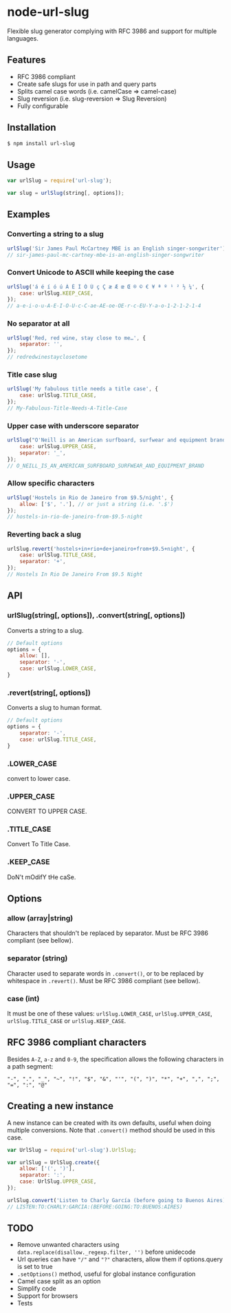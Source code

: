 # node-url-slug

Flexible slug generator complying with RFC 3986 and support for multiple languages.

## Features

- RFC 3986 compliant
- Create safe slugs for use in path and query parts
- Splits camel case words (i.e. camelCase => camel-case)
- Slug reversion (i.e. slug-reversion => Slug Reversion)
- Fully configurable

## Installation

```bash
$ npm install url-slug
```

## Usage

```js
var urlSlug = require('url-slug');

var slug = urlSlug(string[, options]);
```

## Examples

### Converting a string to a slug

```js
urlSlug('Sir James Paul McCartney MBE is an English singer-songwriter');
// sir-james-paul-mc-cartney-mbe-is-an-english-singer-songwriter
```

### Convert Unicode to ASCII while keeping the case

```js
urlSlug('á é í ó ú Á É Í Ó Ú ç Ç æ Æ œ Œ ® © € ¥ ª º ¹ ² ½ ¼', {
    case: urlSlug.KEEP_CASE,
});
// a-e-i-o-u-A-E-I-O-U-c-C-ae-AE-oe-OE-r-c-EU-Y-a-o-1-2-1-2-1-4
```

### No separator at all

```js
urlSlug('Red, red wine, stay close to me…', {
    separator: '',
});
// redredwinestayclosetome
```

### Title case slug

```js
urlSlug('My fabulous title needs a title case', {
    case: urlSlug.TITLE_CASE,
});
// My-Fabulous-Title-Needs-A-Title-Case
```

### Upper case with underscore separator

```js
urlSlug("O'Neill is an American surfboard, surfwear and equipment brand", {
    case: urlSlug.UPPER_CASE,
    separator: '_',
});
// O_NEILL_IS_AN_AMERICAN_SURFBOARD_SURFWEAR_AND_EQUIPMENT_BRAND
```

### Allow specific characters

```js
urlSlug('Hostels in Rio de Janeiro from $9.5/night', {
    allow: ['$', '.'], // or just a string (i.e. '.$')
});
// hostels-in-rio-de-janeiro-from-$9.5-night
```

### Reverting back a slug

```js
urlSlug.revert('hostels+in+rio+de+janeiro+from+$9.5+night', {
    case: urlSlug.TITLE_CASE,
    separator: '+',
});
// Hostels In Rio De Janeiro From $9.5 Night
```

## API

### urlSlug(string[, options]), .convert(string[, options])

Converts a string to a slug.

```js
// Default options
options = {
    allow: [],
    separator: '-',
    case: urlSlug.LOWER_CASE,
}
```

### .revert(string[, options])

Converts a slug to human format.

```js
// Default options
options = {
    separator: '-',
    case: urlSlug.TITLE_CASE,
}
```

### .LOWER_CASE

convert to lower case.

### .UPPER_CASE

CONVERT TO UPPER CASE.

### .TITLE_CASE

Convert To Title Case.

### .KEEP_CASE

DoN't mOdifY tHe caSe.

## Options

### allow (array|string)

Characters that shouldn't be replaced by separator. Must be RFC 3986 compliant (see bellow).

### separator (string)

Character used to separate words in `.convert()`, or to be replaced by whitespace in `.revert()`. Must be RFC 3986 compliant (see bellow).

### case (int)

It must be one of these values: `urlSlug.LOWER_CASE`, `urlSlug.UPPER_CASE`, `urlSlug.TITLE_CASE` or `urlSlug.KEEP_CASE`.

## RFC 3986 compliant characters

Besides `A-Z`, `a-z` and `0-9`, the specification allows the following characters in a path segment:

```
"-", ".", "_", "~", "!", "$", "&", "'", "(", ")", "*", "+", ",", ";", "=", ":", "@"
```

## Creating a new instance

A new instance can be created with its own defaults, useful when doing multiple conversions. Note that `.convert()` method should be used in this case.

```js
var UrlSlug = require('url-slug').UrlSlug;

var urlSlug = UrlSlug.create({
    allow: ['(', ')'],
    separator: ':',
    case: UrlSlug.UPPER_CASE,
});

urlSlug.convert('Listen to Charly García (before going to Buenos Aires)');
// LISTEN:TO:CHARLY:GARCIA:(BEFORE:GOING:TO:BUENOS:AIRES)
```

## TODO

- Remove unwanted characters using `data.replace(disallow._regexp.filter, '')` before unidecode
- Url queries can have `"/"` and `"?"` characters, allow them if options.query is set to true
- `.setOptions()` method, useful for global instance configuration
- Camel case split as an option
- Simplify code
- Support for browsers
- Tests
